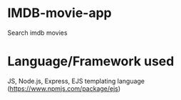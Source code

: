 # IMDB-movie-app
Search imdb movies

# Language/Framework used
JS, Node.js, Express, EJS templating language (https://www.npmjs.com/package/ejs)
